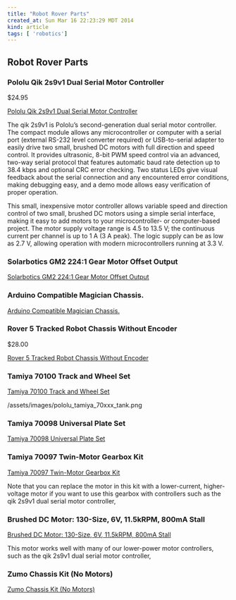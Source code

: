 ```yaml
---
title: "Robot Rover Parts"
created_at: Sun Mar 16 22:23:29 MDT 2014
kind: article
tags: [ 'robotics']
---
```


## Robot Rover Parts

### Pololu Qik 2s9v1 Dual Serial Motor Controller

$24.95

[Pololu Qik 2s9v1 Dual Serial Motor Controller](http://www.pololu.com/product/1110)

The qik 2s9v1 is Pololu’s second-generation dual serial motor
controller. The compact module allows any microcontroller or computer with
a serial port (external RS-232 level converter required) or USB-to-serial
adapter to easily drive two small, brushed DC motors with full direction
and speed control. It provides ultrasonic, 8-bit PWM speed control via
an advanced, two-way serial protocol that features automatic baud rate
detection up to 38.4 kbps and optional CRC error checking. Two status
LEDs give visual feedback about the serial connection and any encountered
error conditions, making debugging easy, and a demo mode allows easy
verification of proper operation.

This small, inexpensive motor controller allows variable speed and
direction control of two small, brushed DC motors using a simple serial
interface, making it easy to add motors to your microcontroller- or
computer-based project. The motor supply voltage range is 4.5 to 13.5
V; the continuous current per channel is up to 1 A (3 A peak). The
logic supply can be as low as 2.7 V, allowing operation with modern
microcontrollers running at 3.3 V.


### Solarbotics GM2 224:1 Gear Motor Offset Output

[Solarbotics GM2 224:1 Gear Motor Offset Output](http://www.pololu.com/product/180)


### Arduino Compatible Magician Chassis.

[Arduino Compatible Magician Chassis.](http://www.hobbyking.com/hobbyking/store/__26249__Arduino_Compatible_Magician_Chassis_.html)


	
### Rover 5 Tracked Robot Chassis Without Encoder

$28.00

[Rover 5 Tracked Robot Chassis Without Encoder](http://www.hobbyking.com/hobbyking/store/__26273__Rover_5_Tracked_Robot_Chassis_Without_Encoder.html)


### Tamiya 70100 Track and Wheel Set

[Tamiya 70100 Track and Wheel Set](http://www.pololu.com/product/106)

/assets/images/pololu_tamiya_70xxx_tank.png 

### Tamiya 70098 Universal Plate Set

[Tamiya 70098 Universal Plate Set](http://www.pololu.com/product/79)


### Tamiya 70097 Twin-Motor Gearbox Kit

[Tamiya 70097 Twin-Motor Gearbox Kit](http://www.pololu.com/product/61)

Note that you can replace the motor in this kit with a lower-current,
higher-voltage motor if you want to use this gearbox with controllers
such as the qik 2s9v1 dual serial motor controller,

### Brushed DC Motor: 130-Size, 6V, 11.5kRPM, 800mA Stall

[Brushed DC Motor: 130-Size, 6V, 11.5kRPM, 800mA Stall](http://www.pololu.com/product/1117)

This motor works well with many of our lower-power motor controllers,
such as the qik 2s9v1 dual serial motor controller,


### Zumo Chassis Kit (No Motors)

[Zumo Chassis Kit (No Motors)](http://www.pololu.com/product/1418)



